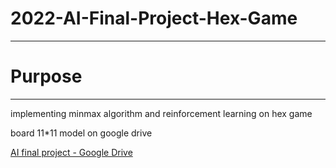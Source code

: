 # 2022-AI-Final-Project-Hex-Game
---

# Purpose
---

implementing minmax algorithm and reinforcement learning on hex game

board 11*11 model on google drive

[AI final project - Google Drive](https://drive.google.com/drive/folders/1X6yjHwYIw9j9pW6sNkpBtUJVEpHmB_70?usp=sharing)
